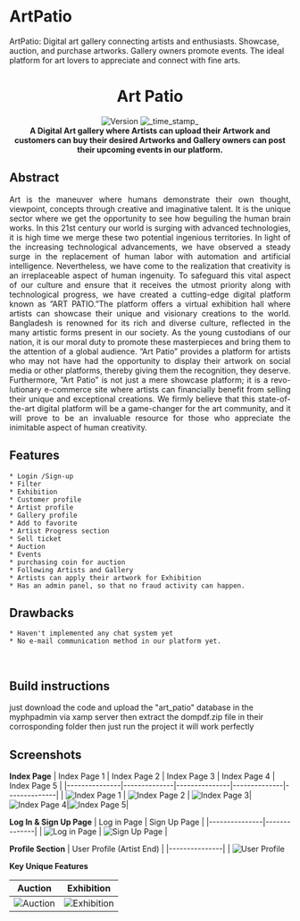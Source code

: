 # ArtPatio
ArtPatio: Digital art gallery connecting artists and enthusiasts. Showcase, auction, and purchase artworks. Gallery owners promote events. The ideal platform for art lovers to appreciate and connect with fine arts.

<h1 align="center">Art Patio</h1>
<div align="center">
  <!-- Release Version -->
    <img src="https://img.shields.io/badge/Release-v1.0.0-red.svg?longCache=true&style=popout-square"
      alt="Version" />
  <!-- Last Updated -->
    <img src="https://img.shields.io/badge/Updated-May 5, 2023-green.svg?longCache=true&style=flat-square"
      alt="_time_stamp_" />
</div>

<div align="center">
  <strong> A Digital Art gallery where Artists can upload their Artwork and customers can buy their desired Artworks and Gallery owners can post their upcoming events in our platform.</strong>
</div>


## Abstract

<p align="justify">
Art is the maneuver where humans demonstrate their own thought, viewpoint, concepts through creative and imaginative talent. It is the unique sector where we get the opportunity to see how beguiling the human brain works. In this 21st century our world is surging with advanced technologies, it is high time we merge these two potential ingenious territories. In light of the increasing technological advancements, we have observed a steady surge in the replacement of human labor with automation and artificial intelligence. Nevertheless, we have come to the realization that creativity is an irreplaceable aspect of human ingenuity. To safeguard this vital aspect of our culture and ensure that it receives the utmost priority along with technological progress, we have created a cutting-edge digital platform known as ”ART PATIO.”The platform offers a virtual exhibition hall where artists can showcase their unique and visionary creations to the world. Bangladesh is renowned for its rich and diverse culture, reflected in the many artistic forms present in our society. As the young custodians of our nation, it is our moral duty to promote these masterpieces and bring them to the attention of a global audience. ”Art Patio” provides a platform for artists who may not have had the opportunity to display their artwork on social media or other platforms, thereby giving them the recognition, they deserve.
<br>
Furthermore, ”Art Patio” is not just a mere showcase platform; it is a revo- lutionary e-commerce site where artists can financially benefit from selling their unique and exceptional creations. We firmly believe that this state-of-the-art digital platform will be a game-changer for the art community, and it will prove to be an invaluable resource for those who appreciate the inimitable aspect of human creativity.
  
</p>




## Features
    * Login /Sign-up
    * Filter
    * Exhibition
    * Customer profile
    * Artist profile
    * Gallery profile
    * Add to favorite
    * Artist Progress section
    * Sell ticket
    * Auction
    * Events
    * purchasing coin for auction
    * Following Artists and Gallery
    * Artists can apply their artwork for Exhibition
    * Has an admin panel, so that no fraud activity can happen.
    
 ## Drawbacks
    * Haven't implemented any chat system yet
    * No e-mail communication method in our platform yet.
&nbsp;
&nbsp;
## Build instructions
just download the code and upload the "art_patio" database in the myphpadmin via xamp server then extract the dompdf.zip file in their corrosponding folder then just run the project it will work perfectly
&nbsp;
&nbsp;
## Screenshots
**Index Page**
| Index Page 1  | Index Page 2 | Index Page 3  | Index Page 4 | Index Page 5 |
|---------------|--------------|---------------|--------------|--------------|
| <img src="Screenshot/index page part 1.png" alt="Index Page 1" /> | <img src="Screenshot/index page part 2.png" alt="Index Page 2" /> | <img src="Screenshot/index page part 3.png" alt="Index Page 3" />|<img src="Screenshot/index page part 4.png" alt="Index Page 4" />|<img src="Screenshot/index page part 5.png" alt="Index Page 5" />|

**Log In  & Sign Up Page**
|  Log in Page  | Sign Up Page |
|---------------|--------------|
| <img src="Screenshot/log in page.png" alt="Log in Page" /> | <img src="Screenshot/signup page.png" alt="Sign Up Page" /> |

**Profile Section**
|  User Profile (Artist End) |
|---------------|
| <img src="Screenshot/user profile page (artist).png" alt="User Profile" /> 

**Key Unique Features**

|  Auction | Exhibition |
|----------|--------------|
| <img src="Screenshot/Bidding For Arts.png" alt="Auction" /> | <img src="Screenshot/Art Exhibition Page 1.png" alt="Exhibition" /> |
